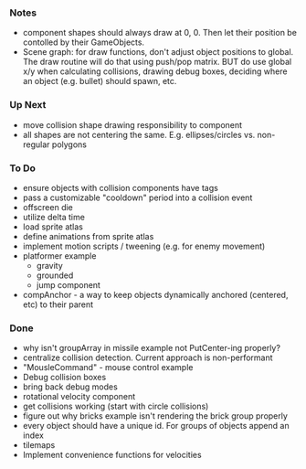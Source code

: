 ### Notes

- component shapes should always draw at 0, 0. Then let their position be contolled by their GameObjects.
- Scene graph: for draw functions, don't adjust object positions to global. The draw routine will do that using push/pop matrix. BUT do use global x/y when calculating collisions, drawing debug boxes, deciding where an object (e.g. bullet) should spawn, etc.

### Up Next

- move collision shape drawing responsibility to component
- all shapes are not centering the same. E.g. ellipses/circles vs. non-regular polygons

### To Do

- ensure objects with collision components have tags
- pass a customizable "cooldown" period into a collision event
- offscreen die
- utilize delta time
- load sprite atlas
- define animations from sprite atlas
- implement motion scripts / tweening (e.g. for enemy movement)
- platformer example
  - gravity
  - grounded
  - jump component
- compAnchor - a way to keep objects dynamically anchored (centered, etc) to their parent

### Done

- why isn't groupArray in missile example not PutCenter-ing properly?
- centralize collision detection. Current approach is non-performant
- "MousleCommand" - mouse control example
- Debug collision boxes
- bring back debug modes
- rotational velocity component
- get collisions working (start with circle collisions)
- figure out why bricks example isn't rendering the brick group properly
- every object should have a unique id. For groups of objects append an index
- tilemaps
- Implement convenience functions for velocities
